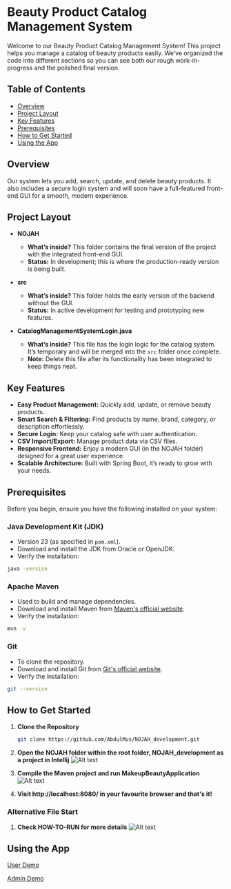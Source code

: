 # Beauty Product Catalog Management System

Welcome to our Beauty Product Catalog Management System! This project helps you manage a catalog of beauty products easily. We’ve organized the code into different sections so you can see both our rough work-in-progress and the polished final version.

## Table of Contents

- [Overview](#overview)
- [Project Layout](#project-layout)
- [Key Features](#key-features)
- [Prerequisites](#prerequisites)
- [How to Get Started](#how-to-get-started)
- [Using the App](#using-the-app)

## Overview

Our system lets you add, search, update, and delete beauty products. It also includes a secure login system and will soon have a full-featured front-end GUI for a smooth, modern experience.

## Project Layout

- **NOJAH**
    - **What’s inside?** This folder contains the final version of the project with the integrated front-end GUI.
    - **Status:** In development; this is where the production-ready version is being built.

- **src**
    - **What’s inside?** This folder holds the early version of the backend without the GUI.
    - **Status:** In active development for testing and prototyping new features.

- **CatalogManagementSystemLogin.java**
    - **What’s inside?** This file has the login logic for the catalog system. It’s temporary and will be merged into the `src` folder once complete.
    - **Note:** Delete this file after its functionality has been integrated to keep things neat.

## Key Features

- **Easy Product Management:** Quickly add, update, or remove beauty products.
- **Smart Search & Filtering:** Find products by name, brand, category, or description effortlessly.
- **Secure Login:** Keep your catalog safe with user authentication.
- **CSV Import/Export:** Manage product data via CSV files.
- **Responsive Frontend:** Enjoy a modern GUI (in the NOJAH folder) designed for a great user experience.
- **Scalable Architecture:** Built with Spring Boot, it’s ready to grow with your needs.

## Prerequisites
Before you begin, ensure you have the following installed on your system:

### Java Development Kit (JDK)
- Version 23 (as specified in `pom.xml`).
- Download and install the JDK from Oracle or OpenJDK.
- Verify the installation:

```bash
java -version
```

### Apache Maven
- Used to build and manage dependencies.
- Download and install Maven from [Maven's official website](https://maven.apache.org/).
- Verify the installation:

```bash
mvn -v
```

### Git
- To clone the repository.
- Download and install Git from [Git's official website](https://git-scm.com/).
- Verify the installation:

```bash
git --version
```

## How to Get Started

1. **Clone the Repository**
   ```bash
   git clone https://github.com/AbdulMus/NOJAH_development.git

2. **Open the NOJAH folder within the root folder, NOJAH_development as a project in Intellij**
    ![Alt text](img.png)

3. **Compile the Maven project and run MakeupBeautyApplication**
    ![Alt text](img_1.png)

4. **Visit http://localhost:8080/ in your favourite browser and that's it!**

### Alternative File Start

1. **Check HOW-TO-RUN for more details**
    ![Alt text](img_2.png)

## Using the App
[User Demo](https://youtu.be/5QlpfEppe0o)

[Admin Demo](https://youtu.be/UyOqst--AIU)
